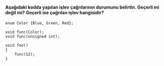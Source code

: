 #### Aşağıdaki kodda yapılan işlev çağrılarının durumunu belirtin. Geçerli mi değil mi? Geçerli ise çağrılan işlev hangisidir?

```
enum Color {Blue, Green, Red};

void func(Color);
void func(unsigned int);

void foo()
{
	func(12);
}
```
